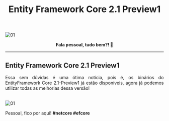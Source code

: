﻿---
title: "Entity Framework Core 2.1 Preview1"
comments: true
excerpt_separator: "Ler mais"
categories:
  - Dica
toc_label: "Começando"
---

![01]({{site.url}}{{site.baseurl}}/assets/images/preview1.jpg)

<center><strong>Fala pessoal, tudo bem?! 💚</strong></center>
<hr>

## Entity Framework Core 2.1 Preview1

<div style="text-align: justify;">
Essa sem dúvidas é uma ótima notícia, pois é, os binários do EntityFramework Core 2.1-Preview1 já estão disponíveis, agora já podemos utilizar todas as melhorias dessa versão!<br>

</div>
<br>

![01]({{site.url}}{{site.baseurl}}/assets/images/EFCorePreview1.PNG)

Pessoal, fico por aqui! <strong>#netcore #efcore</strong>
